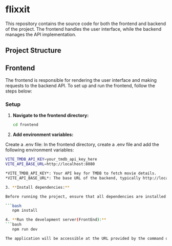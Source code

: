 # flixxit

This repository contains the source code for both the frontend and backend of the project. The frontend handles the user interface, while the backend manages the API implementation.

## Project Structure


## Frontend

The frontend is responsible for rendering the user interface and making requests to the backend API. To set up and run the frontend, follow the steps below:

### Setup

1. **Navigate to the frontend directory:**

   ```bash
   cd frontend

2. **Add environment variables:**

Create a .env file:
In the frontend directory, create a .env file and add the following environment variables:

   ```bash
   VITE_TMDB_API_KEY=your_tmdb_api_key_here
   VITE_API_BASE_URL=http://localhost:8080

*VITE_TMDB_API_KEY*: Your API key for TMDB to fetch movie details.
*VITE_API_BASE_URL*: The base URL of the backend, typically http://localhost:8080 if running locally.

3. **Install dependencies:**

Before running the project, ensure that all dependencies are installed:

   ```bash
      npm install

4. **Run the development server(FrontEnd):**
   ```bash
      npm run dev

The application will be accessible at the URL provided by the command output, typically http://localhost:5173.

